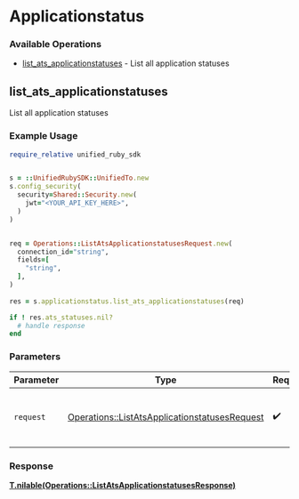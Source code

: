 # Applicationstatus


### Available Operations

* [list_ats_applicationstatuses](#list_ats_applicationstatuses) - List all application statuses

## list_ats_applicationstatuses

List all application statuses

### Example Usage

```ruby
require_relative unified_ruby_sdk


s = ::UnifiedRubySDK::UnifiedTo.new
s.config_security(
  security=Shared::Security.new(
    jwt="<YOUR_API_KEY_HERE>",
  )
)


req = Operations::ListAtsApplicationstatusesRequest.new(
  connection_id="string",
  fields=[
    "string",
  ],
)
    
res = s.applicationstatus.list_ats_applicationstatuses(req)

if ! res.ats_statuses.nil?
  # handle response
end

```

### Parameters

| Parameter                                                                                                     | Type                                                                                                          | Required                                                                                                      | Description                                                                                                   |
| ------------------------------------------------------------------------------------------------------------- | ------------------------------------------------------------------------------------------------------------- | ------------------------------------------------------------------------------------------------------------- | ------------------------------------------------------------------------------------------------------------- |
| `request`                                                                                                     | [Operations::ListAtsApplicationstatusesRequest](../../models/operations/listatsapplicationstatusesrequest.md) | :heavy_check_mark:                                                                                            | The request object to use for the request.                                                                    |


### Response

**[T.nilable(Operations::ListAtsApplicationstatusesResponse)](../../models/operations/listatsapplicationstatusesresponse.md)**

